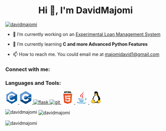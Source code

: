 
<h1 align="center">Hi 👋, I'm DavidMajomi</h1>


<p align="left"> <a href="https://github.com/ryo-ma/github-profile-trophy"><img src="https://github-profile-trophy.vercel.app/?username=davidmajomi" alt="davidmajomi" /></a> </p>

- 🔭 I’m currently working on an [Experimental Loan Management System](https://github.com/DavidMajomi/Loan-Management-System-Experiment)

- 🌱 I’m currently learning **C and more Advanced Python Features**
  
- 📫 How to reach me. You could email me at majomidavid1@gmail.com

<h3 align="left">Connect with me:</h3>
<p align="left">
</p>

<h3 align="left">Languages and Tools:</h3>
<p align="left"> <a href="https://www.cprogramming.com/" target="_blank" rel="noreferrer"> <img src="https://raw.githubusercontent.com/devicons/devicon/master/icons/c/c-original.svg" alt="c" width="40" height="40"/> </a> <a href="https://www.w3schools.com/cpp/" target="_blank" rel="noreferrer"> <img src="https://raw.githubusercontent.com/devicons/devicon/master/icons/cplusplus/cplusplus-original.svg" alt="cplusplus" width="40" height="40"/> </a> <a href="https://flask.palletsprojects.com/" target="_blank" rel="noreferrer"> <img src="https://www.vectorlogo.zone/logos/pocoo_flask/pocoo_flask-icon.svg" alt="flask" width="40" height="40"/> </a> <a href="https://git-scm.com/" target="_blank" rel="noreferrer"> <img src="https://www.vectorlogo.zone/logos/git-scm/git-scm-icon.svg" alt="git" width="40" height="40"/> </a> <a href="https://www.w3.org/html/" target="_blank" rel="noreferrer"> <img src="https://raw.githubusercontent.com/devicons/devicon/master/icons/html5/html5-original-wordmark.svg" alt="html5" width="40" height="40"/> </a> <a href="https://www.java.com" target="_blank" rel="noreferrer"> <img src="https://raw.githubusercontent.com/devicons/devicon/master/icons/java/java-original.svg" alt="java" width="40" height="40"/> </a> <a href="https://www.linux.org/" target="_blank" rel="noreferrer"> <img src="https://raw.githubusercontent.com/devicons/devicon/master/icons/linux/linux-original.svg" alt="linux" width="40" height="40"/> </a> </p>

<p><img align="left" src="https://github-readme-stats.vercel.app/api/top-langs?username=davidmajomi&show_icons=true&locale=en&layout=compact" alt="davidmajomi" /></p>

<p>&nbsp;<img align="center" src="https://github-readme-stats.vercel.app/api?username=davidmajomi&show_icons=true&locale=en" alt="davidmajomi" /></p>

<p><img align="center" src="https://github-readme-streak-stats.herokuapp.com/?user=davidmajomi&" alt="davidmajomi" /></p>



<!---
DavidMajomi/DavidMajomi is a ✨ special ✨ repository because its `README.md` (this file) appears on your GitHub profile.
You can click the Preview link to take a look at your changes.
--->



